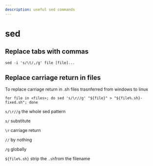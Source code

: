```yaml
---
description: useful sed commands
---
```


# sed

## Replace tabs with commas

```
sed -i 's/\t/,/g' file [file]... 
```

## Replace carriage return in files

To replace carriage return in .sh files trasnferred from windows to linux

```
for file in <files>; do sed 's/\r//g' "${file}" > "${file%.sh}-fixed.sh"; done
```

`s/\r//g` the whole sed pattern

`s/` substitute

`\r` carriage return

`//` by nothing

`/g` globally

`${file%.sh}` strip the `.sh`from the filename

